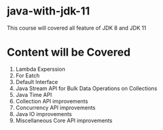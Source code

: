 # java-with-jdk-11

This course will covered all feature of JDK 8 and JDK 11

Content will be Covered
===========================

1. Lambda Experssion
2. For Eatch
3. Default Interface
4. Java Stream API for Bulk Data Operations on Collections
5. Java Time API
6. Collection API improvements
7. Concurrency API improvements
8. Java IO improvements
9. Miscellaneous Core API improvements